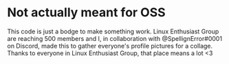 # Not actually meant for OSS
This code is just a bodge to make something work. Linux Enthusiast Group are reaching 500 members and I, in collaboration with @SpellignError#0001 on Discord, made this to gather everyone's profile pictures for a collage. Thanks to everyone in Linux Enthusiast Group, that place means a lot <3
